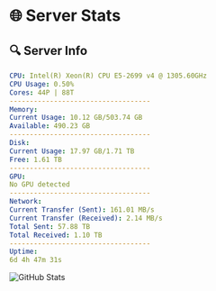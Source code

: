 # 🌐 Server Stats
## 🔍 Server Info
```yaml
CPU: Intel(R) Xeon(R) CPU E5-2699 v4 @ 1305.60GHz
CPU Usage: 0.50%
Cores: 44P | 88T
-----------------------------------
Memory:
Current Usage: 10.12 GB/503.74 GB
Available: 490.23 GB
-----------------------------------
Disk:
Current Usage: 17.97 GB/1.71 TB
Free: 1.61 TB
-----------------------------------
GPU:
No GPU detected
-----------------------------------
Network:
Current Transfer (Sent): 161.01 MB/s
Current Transfer (Received): 2.14 MB/s
Total Sent: 57.88 TB
Total Received: 1.10 TB
-----------------------------------
Uptime:
6d 4h 47m 31s
```
![GitHub Stats](https://img.shields.io/badge/Updated-2025-02-14_03:30:49-blue)